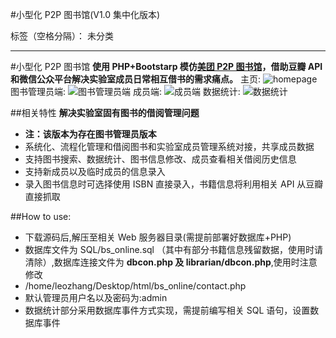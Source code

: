#小型化 P2P 图书馆(V1.0 集中化版本)

标签（空格分隔）： 未分类

---

#小型化 P2P 图书馆
**使用 PHP+Bootstarp 模仿[美团 P2P 图书馆](http://tech.meituan.com/mt-library-introduce.html)，借助豆瓣 API 和微信公众平台解决实验室成员日常相互借书的需求痛点。**
主页:
![homepage][1]
图书管理员端:
![图书管理员端][2]
成员端:
![成员端][3]
数据统计:
![数据统计][4]

##相关特性
**解决实验室固有图书的借阅管理问题**

 - **注：该版本为存在图书管理员版本**
 - 系统化、流程化管理和借阅图书和实验室成员管理系统对接，共享成员数据
 - 支持图书搜索、数据统计、图书信息修改、成员查看相关借阅历史信息
 - 支持新成员以及临时成员的信息录入
 - 录入图书信息时可选择使用 ISBN 直接录入，书籍信息将利用相关 API 从豆瓣直接抓取


  [1]: https://dn-leozhang2018.qbox.me/Screenshot%20from%202016-03-03%2012-05-13.png
  [2]: https://dn-leozhang2018.qbox.me/Screenshot%20from%202016-03-03%2011-50-48.png
  [3]: https://dn-leozhang2018.qbox.me/Screenshot%20from%202016-03-03%2012-03-57.png
  [4]: https://dn-leozhang2018.qbox.me/Screenshot%20from%202016-03-03%2012-06-29.png


 ##How to use:

 - 下载源码后,解压至相关 Web 服务器目录(需提前部署好数据库+PHP)
 - 数据库文件为 SQL/bs_online.sql （其中有部分书籍信息残留数据，使用时请清除）,数据库连接文件为 **dbcon.php 及 librarian/dbcon.php**,使用时注意修改
 - /home/leozhang/Desktop/html/bs_online/contact.php
 - 默认管理员用户名以及密码为:admin
 - 数据统计部分采用数据库事件方式实现，需提前编写相关 SQL 语句，设置数据库事件
